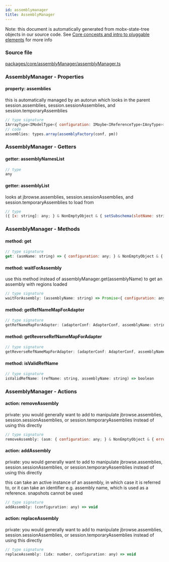 ```yaml
---
id: assemblymanager
title: AssemblyManager
---
```


Note: this document is automatically generated from mobx-state-tree objects in
our source code. See
[Core concepts and intro to pluggable elements](/docs/developer_guide/) for more
info

### Source file

[packages/core/assemblyManager/assemblyManager.ts](https://github.com/GMOD/jbrowse-components/blob/main/packages/core/assemblyManager/assemblyManager.ts)

### AssemblyManager - Properties

#### property: assemblies

this is automatically managed by an autorun which looks in the parent
session.assemblies, session.sessionAssemblies, and session.temporaryAssemblies

```js
// type signature
IArrayType<IModelType<{ configuration: IMaybe<IReferenceType<IAnyType>>; }, { error: unknown; loadingP: Promise<void> | undefined; volatileRegions: BasicRegion[] | undefined; refNameAliases: RefNameAliases | undefined; lowerCaseRefNameAliases: RefNameAliases | undefined; cytobands: Feature[] | undefined; } & ... 5 m...
// code
assemblies: types.array(assemblyFactory(conf, pm))
```

### AssemblyManager - Getters

#### getter: assemblyNamesList

```js
// type
any
```

#### getter: assemblyList

looks at jbrowse.assemblies, session.sessionAssemblies, and
session.temporaryAssemblies to load from

```js
// type
({ [x: string]: any; } & NonEmptyObject & { setSubschema(slotName: string, data: Record<string, unknown>): Record<string, unknown> | ({ [x: string]: any; } & NonEmptyObject & ... & IStateTreeNode<...>); } & IStateTreeNode<...>)[]
```

### AssemblyManager - Methods

#### method: get

```js
// type signature
get: (asmName: string) => { configuration: any; } & NonEmptyObject & { error: unknown; loadingP: Promise<void> | undefined; volatileRegions: BasicRegion[] | undefined; refNameAliases: RefNameAliases | undefined; lowerCaseRefNameAliases: RefNameAliases | undefined; cytobands: Feature[] | undefined; } & ... 6 more ... & IS...
```

#### method: waitForAssembly

use this method instead of assemblyManager.get(assemblyName) to get an assembly
with regions loaded

```js
// type signature
waitForAssembly: (assemblyName: string) => Promise<{ configuration: any; } & NonEmptyObject & { error: unknown; loadingP: Promise<void> | undefined; volatileRegions: BasicRegion[] | undefined; refNameAliases: RefNameAliases | undefined; lowerCaseRefNameAliases: RefNameAliases | undefined; cytobands: Feature[] | undefined; } & ... 6 ...
```

#### method: getRefNameMapForAdapter

```js
// type signature
getRefNameMapForAdapter: (adapterConf: AdapterConf, assemblyName: string, opts: { signal?: AbortSignal; sessionId: string; }) => Promise<any>
```

#### method: getReverseRefNameMapForAdapter

```js
// type signature
getReverseRefNameMapForAdapter: (adapterConf: AdapterConf, assemblyName: string, opts: { signal?: AbortSignal; sessionId: string; }) => Promise<any>
```

#### method: isValidRefName

```js
// type signature
isValidRefName: (refName: string, assemblyName: string) => boolean
```

### AssemblyManager - Actions

#### action: removeAssembly

private: you would generally want to add to manipulate jbrowse.assemblies,
session.sessionAssemblies, or session.temporaryAssemblies instead of using this
directly

```js
// type signature
removeAssembly: (asm: { configuration: any; } & NonEmptyObject & { error: unknown; loadingP: Promise<void> | undefined; volatileRegions: BasicRegion[] | undefined; refNameAliases: RefNameAliases | undefined; lowerCaseRefNameAliases: RefNameAliases | undefined; cytobands: Feature[] | undefined; } & ... 6 more ... & IStateTreeNode<.....
```

#### action: addAssembly

private: you would generally want to add to manipulate jbrowse.assemblies,
session.sessionAssemblies, or session.temporaryAssemblies instead of using this
directly

this can take an active instance of an assembly, in which case it is referred
to, or it can take an identifier e.g. assembly name, which is used as a
reference. snapshots cannot be used

```js
// type signature
addAssembly: (configuration: any) => void
```

#### action: replaceAssembly

private: you would generally want to add to manipulate jbrowse.assemblies,
session.sessionAssemblies, or session.temporaryAssemblies instead of using this
directly

```js
// type signature
replaceAssembly: (idx: number, configuration: any) => void
```
